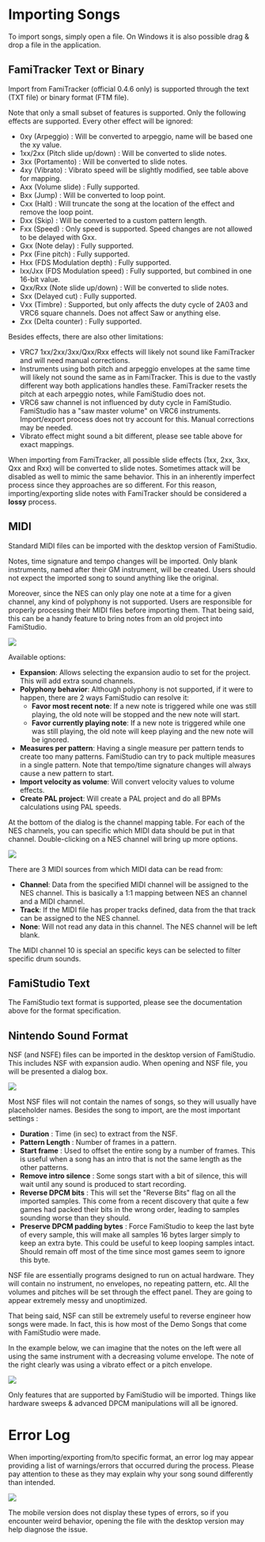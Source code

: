 # Importing Songs

To import songs, simply open a file. On Windows it is also possible drag & drop a file in the application.

## FamiTracker Text or Binary

Import from FamiTracker (official 0.4.6 only) is supported through the text (TXT file) or binary format (FTM file). 

Note that only a small subset of features is supported. Only the following effects are supported. Every other effect will be ignored:

* 0xy (Arpeggio) : Will be converted to arpeggio, name will be based one the xy value.
* 1xx/2xx (Pitch slide up/down) : Will be converted to slide notes.
* 3xx (Portamento) : Will be converted to slide notes.
* 4xy (Vibrato) : Vibrato speed will be slightly modified, see table above for mapping.
* Axx (Volume slide) : Fully supported.
* Bxx (Jump) : Will be converted to loop point. 
* Cxx (Halt) : Will truncate the song at the location of the effect and remove the loop point.
* Dxx (Skip) : Will be converted to a custom pattern length.
* Fxx (Speed) : Only speed is supported. Speed changes are not allowed to be delayed with Gxx. 
* Gxx (Note delay) : Fully supported.
* Pxx (Fine pitch) : Fully supported.
* Hxx (FDS Modulation depth) : Fully supported.
* Ixx/Jxx (FDS Modulation speed) : Fully supported, but combined in one 16-bit value.
* Qxx/Rxx (Note slide up/down) : Will be converted to slide notes.
* Sxx (Delayed cut) : Fully supported. 
* Vxx (Timbre) : Supported, but only affects the duty cycle of 2A03 and VRC6 square channels. Does not affect Saw or anything else.
* Zxx (Delta counter) : Fully supported.

Besides effects, there are also other limitations:

* VRC7 1xx/2xx/3xx/Qxx/Rxx effects will likely not sound like FamiTracker and will need manual corrections.
* Instruments using both pitch and arpeggio envelopes at the same time will likely not sound the same as in FamiTracker. This is due to the vastly different way both applications handles these. FamiTracker resets the pitch at each arpeggio notes, while FamiStudio does not. 
* VRC6 saw channel is not influenced by duty cycle in FamiStudio. FamiStudio has a "saw master volume" on VRC6 instruments. Import/export process does not try account for this. Manual corrections may be needed.
* Vibrato effect might sound a bit different, please see table above for exact mappings.

When importing from FamiTracker, all possible slide effects (1xx, 2xx, 3xx, Qxx and Rxx) will be converted to slide notes. Sometimes attack will be disabled as well to mimic the same behavior. This in an inherently imperfect process since they approaches are so different. For this reason, importing/exporting slide notes with FamiTracker should be considered a **lossy** process.

## MIDI

Standard MIDI files can be imported with the desktop version of FamiStudio. 

Notes, time signature and tempo changes will be imported. Only blank instruments, named after their GM instrument, will be created. Users should not expect the imported song to sound anything like the original. 

Moreover, since the NES can only play one note at a time for a given channel, any kind of polyphony is not supported. Users are responsible for properly processing their MIDI files before importing them. That being said, this can be a handy feature to bring notes from an old project into FamiStudio.

![](images/ImportMIDI.png#center)

Available options:

* **Expansion**: Allows selecting the expansion audio to set for the project. This will add extra sound channels.
* **Polyphony behavior**: Although polyphony is not supported, if it were to happen, there are 2 ways FamiStudio can resolve it:
	* **Favor most recent note**: If a new note is triggered while one was still playing, the old note will be stopped and the new note will start.
	* **Favor currently playing note**: If a new note is triggered while one was still playing, the old note will keep playing and the new note will be ignored.
* **Measures per pattern**: Having a single measure per pattern tends to create too many patterns. FamiStudio can try to pack multiple measures in a single pattern. Note that tempo/time signature changes will always cause a new pattern to start.
* **Import velocity as volume**: Will convert velocity values to volume effects. 
* **Create PAL project**: Will create a PAL project and do all BPMs calculations using PAL speeds.

At the bottom of the dialog is the channel mapping table. For each of the NES channels, you can specific which MIDI data should be put in that channel. Double-clicking on a NES channel will bring up more options. 

![](images/ImportMIDIChannel.png#center)

There are 3 MIDI sources from which MIDI data can be read from:

* **Channel**: Data from the specified MIDI channel will be assigned to the NES channel. This is basically a 1:1 mapping between NES an channel and a MIDI channel.
* **Track**: If the MIDI file has proper tracks defined, data from the that track can be assigned to the NES channel.
* **None**: Will not read any data in this channel. The NES channel will be left blank.

The MIDI channel 10 is special an specific keys can be selected to filter specific drum sounds.

## FamiStudio Text 

The FamiStudio text format is supported, please see the documentation above for the format specification.

## Nintendo Sound Format

NSF (and NSFE) files can be imported in the desktop version of FamiStudio. This includes NSF with expansion audio. When opening and NSF file, you will be presented a dialog box.

![](images/ImportNsf.png#center)

Most NSF files will not contain the names of songs, so they will usually have placeholder names. Besides the song to import, are the most important settings :

* **Duration** : Time (in sec) to extract from the NSF. 
* **Pattern Length** : Number of frames in a pattern.
* **Start frame** : Used to offset the entire song by a number of frames. This is useful when a song has an intro that is not the same length as the other patterns.
* **Remove intro silence** : Some songs start with a bit of silence, this will wait until any sound is produced to start recording.
* **Reverse DPCM bits** : This will set the "Reverse Bits" flag on all the imported samples. This come from a recent discovery that quite a few games had packed their bits in the wrong order, leading to samples sounding worse than they should.
* **Preserve DPCM padding bytes** : Force FamiStudio to keep the last byte of every sample, this will make all samples 16 bytes larger simply to keep an extra byte. This could be useful to keep looping samples intact. Should remain off most of the time since most games seem to ignore this byte.

NSF file are essentially programs designed to run on actual hardware. They will contain no instrument, no envelopes, no repeating pattern, etc. All the volumes and pitches will be set through the effect panel. They are going to appear extremely messy and unoptimized. 

That being said, NSF can still be extremely useful to reverse engineer how songs were made. In fact, this is how most of the Demo Songs that come with FamiStudio were made. 

In the example below, we can imagine that the notes on the left were all using the same instrument with a decreasing volume envelope. The note of the right clearly was using a vibrato effect or a pitch envelope. 

![](images/NsfMess.png#center)

Only features that are supported by FamiStudio will be imported. Things like hardware sweeps & advanced DPCM manipulations will all be ignored.

# Error Log

When importing/exporting from/to specific format, an error log may appear providing a list of warnings/errors that occurred during the process. Please pay attention to these as they may explain why your song sound differently than intended.

![](images/ErrorLog.png#center)

The mobile version does not display these types of errors, so if you encounter weird behavior, opening the file with the desktop version may help diagnose the issue.
